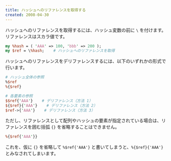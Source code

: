 ```yaml
---
title: ハッシュへのリファレンスを取得する
created: 2008-04-30
---
```


ハッシュへのリファレンスを取得するには、ハッシュ変数の前に `\` を付けます。
リファレンスはスカラ値です。

```perl
my %hash = ( 'AAA' => 100, 'bbb' => 200 );
my $ref = \%hash;    # ハッシュへのリファレンスを取得
```

ハッシュへのリファレンスをデリファレンスするには、以下のいずれかの形式で行います。

```perl
# ハッシュ全体の参照
%$ref
%{$ref}

# 各要素の参照
$$ref{'AAA'}    # デリファレンス（方法 1）
${$ref}{'AAA'}    # デリファレンス（方法 2）
$ref->{'AAA'}    # デリファレンス（方法 3）
```

ただし、リファレンスとして配列やハッシュの要素が指定されている場合は、リファレンスを囲む括弧 `{}` を省略することはできません。

```perl
%{$ref{'AAA'}}
```

これを、仮に `{}` を省略して `%$ref{'AAA'}` と書いてしまうと、`%{$ref}{'AAA'}` とみなされてしまいます。

